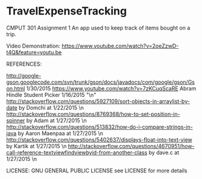 # TravelExpenseTracking
CMPUT 301 Assignment 1
An app used to keep track of items bought on a trip.

Video Demonstration: 
https://www.youtube.com/watch?v=2oeZzwD-t4Q&feature=youtu.be

REFERENCES:

http://google-gson.googlecode.com/svn/trunk/gson/docs/javadocs/com/google/gson/Gson.html 1/30/2015
https://www.youtube.com/watch?v=7zKCuqScaRE Abram Hindle Student Picker 1/16/2015 "\n"
http://stackoverflow.com/questions/5927109/sort-objects-in-arraylist-by-date by Domchi at 1/22/2015 \n
http://stackoverflow.com/questions/8769368/how-to-set-position-in-spinner by Adam at 1/27/2015 \n
http://stackoverflow.com/questions/513832/how-do-i-compare-strings-in-java by Aaron Maenpaa at 1/27/2015 \n
http://stackoverflow.com/questions/5402637/displays-float-into-text-view by Kartik at 1/27/2015 \n
http://stackoverflow.com/questions/4670951/how-call-reference-textviewfindviewbyid-from-another-class by dave.c at 1/27/2015 \n

LICENSE: GNU GENERAL PUBLIC LICENSE
see LICENSE for more details
